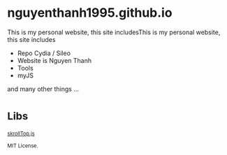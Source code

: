 # nguyenthanh1995.github.io
This is my personal website, this site includesThis is my personal website, this site includes
<ul>
   <li>Repo Cydia / Sileo</li>
   <li>Website is Nguyen Thanh</li>
   <li>Tools</li>
   <li>myJS</li>
</ul>
and many other things ...
<p><small>

# Libs 

[skrollTop.js](https://github.com/nguyenthanh1995/skrollTop.js)

   MIT License.
</small></p>
